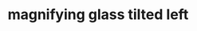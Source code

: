 ---
layout: objects
title: magnifying glass tilted left
emoji: magnifying_glass_tilted_left
permalink: 🔍.html
image: assets/img/3moji/magnifying_glass_tilted_left.png
---